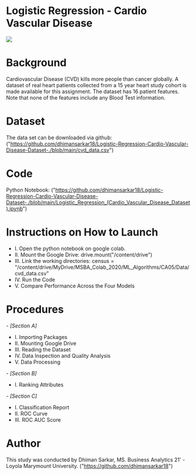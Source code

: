 # Logistic Regression - Cardio Vascular Disease
![](https://idtxs3.imgix.net/si/40000/64/08.jpg?w=1200&h=627&fit=fill&bg=ffffff&border=0&q=50)
# Background

Cardiovascular Disease (CVD) kills more people than cancer globally. A dataset of real heart patients collected from a 15 year heart study cohort is made available for this assignment. The dataset has 16 patient features. Note that none of the features include any Blood Test information.

# Dataset

The data set can be downloaded via github: 
("https://github.com/dhimansarkar18/Logistic-Regression-Cardio-Vascular-Disease-Dataset-./blob/main/cvd_data.csv")

# Code

Python Notebook: 
("https://github.com/dhimansarkar18/Logistic-Regression-Cardio-Vascular-Disease-Dataset-./blob/main/Logistic_Regression_(Cardio_Vascular_Disease_Dataset).ipynb")

# Instructions on How to Launch
 - I. Open the python notebook on google colab. 
 - II. Mount the Google Drive: drive.mount("/content/drive") 
 - III. Link the working directories: census = "/content/drive/MyDrive/MSBA_Colab_2020/ML_Algorithms/CA05/Data/cvd_data.csv"
 - IV. Run the Code 
 - V. Compare Performance Across the Four Models
							
# Procedures

 *- [Section A]*

 - I. Importing Packages 
 - II. Mounting Google Drive 
 - III. Reading the Dataset 
 - IV. Data Inspection and Quality Analysis 
 - V. Data Processing

 *- [Section B]*

 - I. Ranking Attributes

 *- [Section C]*

 - I. Classification Report 
 - II. ROC Curve 
 - III. ROC AUC Score

# Author

This study was conducted by Dhiman Sarkar, MS. Business Analytics 21' - Loyola Marymount University.
("https://github.com/dhimansarkar18")
